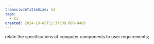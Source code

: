 ```yaml
---
transcludeTitleSize: h3
tags:
  - C1
created: 2024-10-08T11:37:39.000-0400
---
```

relate the specifications of computer components to user requirements;
